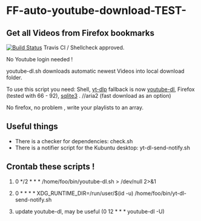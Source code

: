 

# FF-auto-youtube-download-TEST-
## Get all Videos from Firefox bookmarks
[![Build Status](https://travis-ci.org/dewomser/FF-auto-youtube-download-.svg?branch=master)](https://travis-ci.org/dewomser/FF-auto-youtube-download-) Travis CI / Shellcheck approved.

No Youtube login needed !

youtube-dl.sh downloads automatic newest Videos into local download folder.

To use this script you need: Shell, [yt-dlp](https://github.com/yt-dlp/yt-dlp) fallback is now  [youtube-dl](https://youtube-dl.org/), Firefox (tested with 66 - 92), [sqlite3](https://www.sqlite.org/index.html) . //aria2 (fast download as an option)

No firefox, no problem , write your playlists to an array.
## Useful things
* There is a checker for dependencies: check.sh
* There is a notifier script for the Kubuntu desktop: yt-dl-send-notify.sh
## Crontab these scripts  !
1. 0 */2 * * * /home/foo/bin/youtube-dl.sh > /dev/null 2>&1

2. 0 *  * * *  XDG_RUNTIME_DIR=/run/user/$(id -u) /home/foo/bin/yt-dl-send-notify.sh

3. update youtube-dl, may be useful (0 12 * * * youtube-dl -U)

